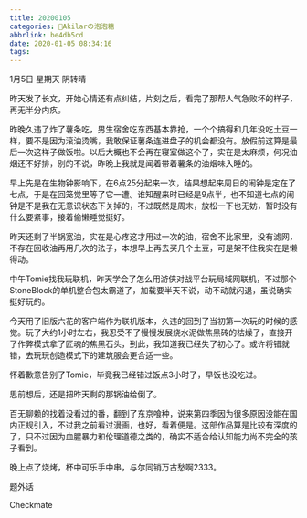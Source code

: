 ```yaml
---
title: 20200105
categories: 🍬Akilarの泡泡糖
abbrlink: be4db5cd
date: 2020-01-05 08:34:16
tags:
---
```

1月5日 星期天 阴转晴

昨天发了长文，开始心情还有点纠结，片刻之后，看完了那帮人气急败坏的样子，再无半分内疚。

昨晚久违了炸了薯条吃，男生宿舍吃东西基本靠抢，一个个搞得和几年没吃土豆一样，要不是因为滚油烫嘴，我敢保证薯条连进盘子的机会都没有。放假前这算是最后一次这样子做饭啦。以后大概也不会再在寝室做这个了，实在是太麻烦，何况油烟还不好排，别的不说，昨晚上我就是闻着带着薯条的油烟味入睡的。

早上先是在生物钟影响下，在6点25分起来一次，结果想起来周日的闹钟是定在了七点，于是在回笼觉里等了它一遭。谁知醒来时已经是9点半，也不知道七点的闹钟是不是我在无意识状态下关掉的，不过既然是周末，放松一下也无妨，暂时没有什么要紧事，接着偷懒睡觉挺好。

昨天还剩了半锅宽油，实在是心疼这才用过一次的油，宿舍不比家里，没有滤网，不存在回收油再用几次的法子，本想早上再去买几个土豆，可是架不住我实在是懒得动。

中午Tomie找我玩联机，昨天学会了怎么用游侠对战平台玩局域网联机，不过那个StoneBlock的单机整合包太霸道了，加载要半天不说，动不动就闪退，虽说确实挺好玩的。

今天用了旧版六花的客户端作为联机版本，久违的回到了当初第一次玩的时候的感觉。玩了大约1小时左右，我忍受不了慢慢发展烧水泥做焦黑砖的枯燥了，直接开了作弊模式拿了匠魂的焦黑石头，到此，我知道我已经失了初心了。或许将错就错，去玩玩创造模式下的建筑服会更合适一些。

怀着歉意告别了Tomie，毕竟我已经错过饭点3小时了，早饭也没吃过。

思前想后，还是把昨天剩的那锅油给倒了。

百无聊赖的找着没看过的番，翻到了东京喰种，说来第四季因为很多原因没能在国内正规引入，不过我之前看过漫画，也好，看着便是。这部作品算是比较有深度的了，只不过因为血腥暴力和伦理道德之类的，确实不适合给认知能力尚不完全的孩子看到。

晚上点了烧烤，杯中可乐手中串，与尔同销万古愁啊2333。

题外话

Checkmate
